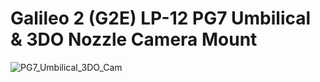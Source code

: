 # Galileo 2 (G2E) LP-12 PG7 Umbilical & 3DO Nozzle Camera Mount

![PG7_Umbilical_3DO_Cam](./images/Cover.jpg)


